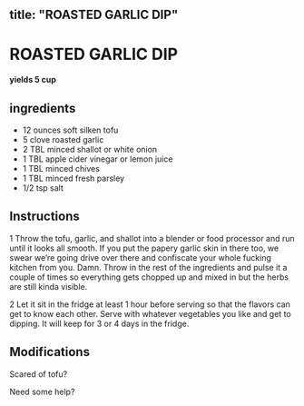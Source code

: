 

title: "ROASTED GARLIC DIP"
---
# ROASTED GARLIC DIP



#### yields  5 cup


## ingredients
* 12 ounces soft silken tofu 
* 5 clove roasted garlic 
* 2 TBL minced shallot or white onion 
* 1 TBL apple cider vinegar or lemon juice 
* 1 TBL minced chives 
* 1 TBL minced fresh parsley 
* 1/2 tsp salt 



## Instructions
1 Throw the tofu, garlic, and shallot into a blender or food processor and run until it looks all smooth. If you put the papery garlic skin in there too, we swear we’re going drive over there and confiscate your whole fucking kitchen from you. Damn. Throw in the rest of the ingredients and pulse it a couple of times so everything gets chopped up and mixed in but the herbs are still kinda visible.

2 Let it sit in the fridge at least 1 hour before serving so that the flavors can get to know each other. Serve with whatever vegetables you like and get to dipping. It will keep for 3 or 4 days in the fridge.



## Modifications
Scared of tofu?

 Need some help?




